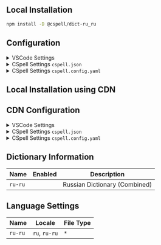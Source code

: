## Local Installation

```sh
npm install -D @cspell/dict-ru_ru
```

## Configuration

<details>
<summary>VSCode Settings</summary>

Add the following to your VSCode settings:

**`.vscode/settings.json`**

```jsonc
{
  "cSpell.import": ["@cspell/dict-ru_ru/cspell-ext.json"],
  "cSpell.language": "ru, ru-ru",
}
```

</details>

<details>
<summary>CSpell Settings <code>cspell.json</code></summary>

**`cspell.json`**

```jsonc
{
  "import": ["@cspell/dict-ru_ru/cspell-ext.json"],
  "language": "ru, ru-ru",
}
```

</details>

<details>
<summary>CSpell Settings <code>cspell.config.yaml</code></summary>

**`cspell.config.yaml`**

```yaml
import:
  - '@cspell/dict-ru_ru/cspell-ext.json'
language: ru, ru-ru
```

</details>

## Local Installation using CDN

## CDN Configuration

<details>
<summary>VSCode Settings</summary>

Add the following to your VSCode settings:

**`.vscode/settings.json`**

```jsonc
{
  "cSpell.import": ["https://cdn.jsdelivr.net/npm/@cspell/dict-ru_ru@latest/cspell-ext.json/cspell-ext.json"],
  "cSpell.language": "ru, ru-ru",
}
```

</details>

<details>
<summary>CSpell Settings <code>cspell.json</code></summary>

**`cspell.json`**

```jsonc
{
  "import": ["https://cdn.jsdelivr.net/npm/@cspell/dict-ru_ru@latest/cspell-ext.json/cspell-ext.json"],
  "language": "ru, ru-ru",
}
```

</details>

<details>
<summary>CSpell Settings <code>cspell.config.yaml</code></summary>

**`cspell.config.yaml`**

```yaml
import:
  - https://cdn.jsdelivr.net/npm/@cspell/dict-ru_ru@latest/cspell-ext.json/cspell-ext.json
language: ru, ru-ru
```

</details>

## Dictionary Information

| Name    | Enabled | Description                   |
| ------- | ------- | ----------------------------- |
| `ru-ru` |         | Russian Dictionary (Combined) |

## Language Settings

| Name    | Locale        | File Type |
| ------- | ------------- | --------- |
| `ru-ru` | `ru`, `ru-ru` | `*`       |
